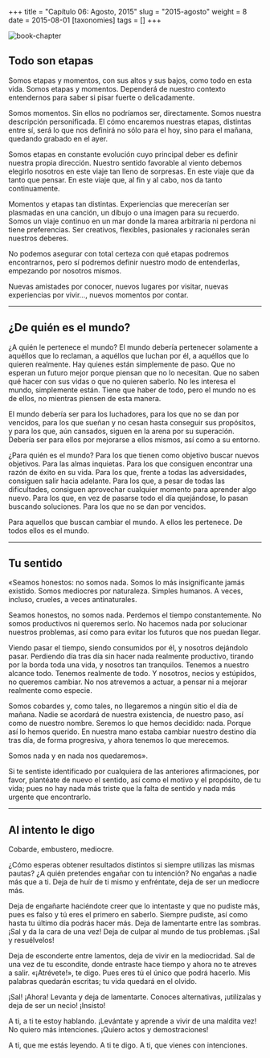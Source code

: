 +++
title = "Capítulo 06: Agosto, 2015"
slug = "2015-agosto"
weight = 8
date = 2015-08-01
[taxonomies]
tags = []
+++

![book-chapter](/images/book/oeur/06.jpg)

## Todo son etapas

Somos etapas y momentos, con sus altos y sus bajos, como todo en esta vida. Somos etapas y momentos. Dependerá de nuestro contexto entendernos para saber si pisar fuerte o delicadamente.

Somos momentos. Sin ellos no podríamos ser, directamente. Somos nuestra descripción personificada. El cómo encaremos nuestras etapas, distintas entre sí, será lo que nos definirá no sólo para el hoy, sino para el mañana, quedando grabado en el ayer.

Somos etapas en constante evolución cuyo principal deber es definir nuestra propia dirección. Nuestro sentido favorable al viento debemos elegirlo nosotros en este viaje tan lleno de sorpresas. En este viaje que da tanto que pensar. En este viaje que, al fin y al cabo, nos da tanto continuamente.

Momentos y etapas tan distintas. Experiencias que merecerían ser plasmadas en una canción, un dibujo o una imagen para su recuerdo. Somos un viaje continuo en un mar donde la marea arbitraria ni perdona ni tiene preferencias. Ser creativos, flexibles, pasionales y racionales serán nuestros deberes.

No podemos asegurar con total certeza con qué etapas podremos encontrarnos, pero sí podremos definir nuestro modo de entenderlas, empezando por nosotros mismos.

Nuevas amistades por conocer, nuevos lugares por visitar, nuevas experiencias por vivir…, nuevos momentos por contar.

---

## ¿De quién es el mundo?

¿A quién le pertenece el mundo? El mundo debería pertenecer solamente a aquéllos que lo reclaman, a aquéllos que luchan por él, a aquéllos que lo quieren realmente. Hay quienes están simplemente de paso. Que no esperan un futuro mejor porque piensan que no lo necesitan. Que no saben qué hacer con sus vidas o que no quieren saberlo. No les interesa el mundo, simplemente están. Tiene que haber de todo, pero el mundo no es de ellos, no mientras piensen de esta manera.

El mundo debería ser para los luchadores, para los que no se dan por vencidos, para los que sueñan y no cesan hasta conseguir sus propósitos, y para los que, aún cansados, siguen en la arena por su superación. Debería ser para ellos por mejorarse a ellos mismos, así como a su entorno.

¿Para quién es el mundo? Para los que tienen como objetivo buscar nuevos objetivos. Para las almas inquietas. Para los que consiguen encontrar una razón de éxito en su vida. Para los que, frente a todas las adversidades, consiguen salir hacia adelante. Para los que, a pesar de todas las dificultades, consiguen aprovechar cualquier momento para aprender algo nuevo. Para los que, en vez de pasarse todo el día quejándose, lo pasan buscando soluciones. Para los que no se dan por vencidos.

Para aquellos que buscan cambiar el mundo. A ellos les pertenece. De todos ellos es el mundo.

---

## Tu sentido

«Seamos honestos: no somos nada. Somos lo más insignificante jamás existido. Somos mediocres por naturaleza. Simples humanos. A veces, incluso, crueles, a veces antinaturales.

Seamos honestos, no somos nada. Perdemos el tiempo constantemente. No somos productivos ni queremos serlo. No hacemos nada por solucionar nuestros problemas, así como para evitar los futuros que nos puedan llegar.

Viendo pasar el tiempo, siendo consumidos por él, y nosotros dejándolo pasar. Perdiendo día tras día sin hacer nada realmente productivo, tirando por la borda toda una vida, y nosotros tan tranquilos. Tenemos a nuestro alcance todo. Tenemos realmente de todo. Y nosotros, necios y estúpidos, no queremos cambiar. No nos atrevemos a actuar, a pensar ni a mejorar realmente como especie.

Somos cobardes y, como tales, no llegaremos a ningún sitio el día de mañana. Nadie se acordará de nuestra existencia, de nuestro paso, así como de nuestro nombre. Seremos lo que hemos decidido: nada. Porque así lo hemos querido. En nuestra mano estaba cambiar nuestro destino día tras día, de forma progresiva, y ahora tenemos lo que merecemos.

Somos nada y en nada nos quedaremos».

Si te sentiste identificado por cualquiera de las anteriores afirmaciones, por favor, plantéate de nuevo el sentido, así como el motivo y el propósito, de tu vida; pues no hay nada más triste que la falta de sentido y nada más urgente que encontrarlo.

---

## Al intento le digo

Cobarde, embustero, mediocre.

¿Cómo esperas obtener resultados distintos si siempre utilizas las mismas pautas? ¿A quién pretendes engañar con tu intención? No engañas a nadie más que a ti. Deja de huír de ti mismo y enfréntate, deja de ser un mediocre más.

Deja de engañarte haciéndote creer que lo intentaste y que no pudiste más, pues es falso y tú eres el primero en saberlo. Siempre pudiste, así como hasta tu último día podrás hacer más. Deja de lamentarte entre las sombras. ¡Sal y da la cara de una vez! Deja de culpar al mundo de tus problemas. ¡Sal y resuélvelos!

Deja de esconderte entre lamentos, deja de vivir en la mediocridad. Sal de una vez de tu escondite, donde entraste hace tiempo y ahora no te atreves a salir. «¡Atrévete!», te digo. Pues eres tú el único que podrá hacerlo. Mis palabras quedarán escritas; tu vida quedará en el olvido.

¡Sal! ¡Ahora! Levanta y deja de lamentarte. Conoces alternativas, ¡utilízalas y deja de ser un necio! ¡Insisto!

A ti, a ti te estoy hablando. ¡Levántate y aprende a vivir de una maldita vez! No quiero más intenciones. ¡Quiero actos y demostraciones!

A ti, que me estás leyendo. A ti te digo. A ti, que vienes con intenciones.
